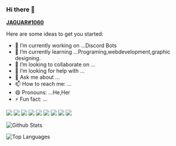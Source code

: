 ### Hi there 👋

**[JAGUAR#1060](https://discord.gg/AzSzGkYnjg)**

Here are some ideas to get you started:

- 🔭 I’m currently working on ...Discord Bots
- 🌱 I’m currently learning ...Programing,webdevelopment,graphic designing.
- 👯 I’m looking to collaborate on ...
- 🤔 I’m looking for help with ...
- 💬 Ask me about ...
- 📫 How to reach me: ...
- 😄 Pronouns: ...He,Her
- ⚡ Fun fact: ...

<img src="https://img.shields.io/badge/-Node.js-339933?logo=Node.js&logoColor=fff"> <img src="https://img.shields.io/badge/-JavaScript-F7DF1E?logo=JavaScript&logoColor=fff"> <img src="https://img.shields.io/badge/-Python-3776AB?logo=Python&logoColor=fff"> <img src="https://img.shields.io/badge/-HTML-e34f26?logo=html5&logoColor=fff"> <img src="https://img.shields.io/badge/-CSS3-1572B6?logo=CSS3&logoColor=fff"> <img src="https://camo.githubusercontent.com/be5ca42c23684b12f685f6eee34f367d5a011e6e18602a49d493e33e3c7b79a2/68747470733a2f2f696d672e736869656c64732e696f2f7374617469632f76313f6c6162656c3d266d6573736167653d5479706553637269707426636f6c6f723d303037414343266c6f676f3d74797065736372697074266c6f676f436f6c6f723d7768697465"> <img src="https://camo.githubusercontent.com/c2cf6a63faa066aec2c27e0101bf70e4b4335bef73fb8fb9922e66054b857afc/68747470733a2f2f696d672e736869656c64732e696f2f7374617469632f76313f6c6162656c3d266d6573736167653d4a61766126636f6c6f723d303037333936266c6f676f3d6a617661266c6f676f436f6c6f723d7768697465"> <img src="https://camo.githubusercontent.com/b10e5b3b0674628575673e8ec74e433b15149836860d7b318e973aeb56c1a01b/68747470733a2f2f696d672e736869656c64732e696f2f7374617469632f76313f6c6162656c3d266d6573736167653d47697448756226636f6c6f723d313831373137266c6f676f3d676974687562266c6f676f436f6c6f723d7768697465"> <img src="https://camo.githubusercontent.com/f58738635fa5a2bbb029480a38ed4876400ea00720ce8d0a003a940746d6a34f/68747470733a2f2f696d672e736869656c64732e696f2f7374617469632f76313f6c6162656c3d266d6573736167653d56697375616c25323053747564696f253230436f646526636f6c6f723d303037414343266c6f676f3d76697375616c2d73747564696f2d636f6465266c6f676f436f6c6f723d7768697465">


![Github Stats](https://github-readme-stats.vercel.app/api?username=NotWaleed&count_private=true&show_icons=true&theme=radical)

![Top Languages](https://github-readme-stats.vercel.app/api/top-langs/?username=NOTWALEED&show_icons=true&theme=radical)

